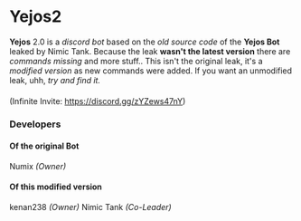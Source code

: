 # Yejos2
**Yejos** 2.0 is a _discord bot_ based on the _old source code_ of the **Yejos Bot** leaked by Nimic Tank.
Because the leak **wasn't the latest version** there are _commands missing_ and more stuff..
This isn't the original leak, it's a _modified version_ as new commands were added.
If you want an unmodified leak, uhh, _try and find it._
####
(Infinite Invite: https://discord.gg/zYZews47nY)
### Developers
#### Of the original Bot
Numix _(Owner)_
#### Of this modified version
kenan238 _(Owner)_
Nimic Tank _(Co-Leader)_
